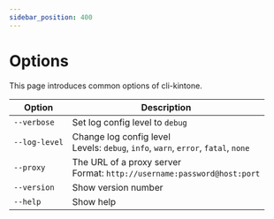 ```yaml
---
sidebar_position: 400
---
```


# Options

This page introduces common options of cli-kintone.

| Option        | Description                                                                           |
| ------------- | ------------------------------------------------------------------------------------- |
| `--verbose`   | Set log config level to `debug`                                                       |
| `--log-level` | Change log config level<br/>Levels: `debug`, `info`, `warn`, `error`, `fatal`, `none` |
| `--proxy`     | The URL of a proxy server<br/>Format: `http://username:password@host:port`            |
| `--version`   | Show version number                                                                   |
| `--help`      | Show help                                                                             |
